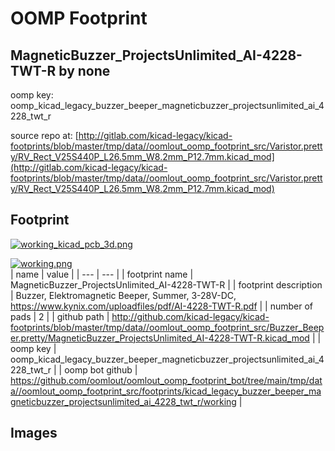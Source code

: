 # OOMP Footprint  
## MagneticBuzzer_ProjectsUnlimited_AI-4228-TWT-R  by none  
  
oomp key: oomp_kicad_legacy_buzzer_beeper_magneticbuzzer_projectsunlimited_ai_4228_twt_r  
  
source repo at: [http://gitlab.com/kicad-legacy/kicad-footprints/blob/master/tmp/data//oomlout_oomp_footprint_src/Varistor.pretty/RV_Rect_V25S440P_L26.5mm_W8.2mm_P12.7mm.kicad_mod](http://gitlab.com/kicad-legacy/kicad-footprints/blob/master/tmp/data//oomlout_oomp_footprint_src/Varistor.pretty/RV_Rect_V25S440P_L26.5mm_W8.2mm_P12.7mm.kicad_mod)  
## Footprint  
  
[![working_kicad_pcb_3d.png](working_kicad_pcb_3d_600.png)](working_kicad_pcb_3d.png)  
  
[![working.png](working_600.png)](working.png)  
| name | value | 
| --- | --- | 
| footprint name | MagneticBuzzer_ProjectsUnlimited_AI-4228-TWT-R | 
| footprint description | Buzzer, Elektromagnetic Beeper, Summer, 3-28V-DC, https://www.kynix.com/uploadfiles/pdf/AI-4228-TWT-R.pdf | 
| number of pads | 2 | 
| github path | http://github.com/kicad-legacy/kicad-footprints/blob/master/tmp/data//oomlout_oomp_footprint_src/Buzzer_Beeper.pretty/MagneticBuzzer_ProjectsUnlimited_AI-4228-TWT-R.kicad_mod | 
| oomp key | oomp_kicad_legacy_buzzer_beeper_magneticbuzzer_projectsunlimited_ai_4228_twt_r | 
| oomp bot github | https://github.com/oomlout/oomlout_oomp_footprint_bot/tree/main/tmp/data//oomlout_oomp_footprint_src/footprints/kicad_legacy_buzzer_beeper_magneticbuzzer_projectsunlimited_ai_4228_twt_r/working | 
## Images  
